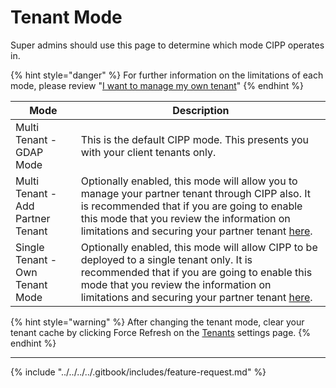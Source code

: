 # Tenant Mode

Super admins should use this page to determine which mode CIPP operates in.

{% hint style="danger" %}
For further information on the limitations of each mode, please review "[I want to manage my own tenant](../../../../setup/installation/owntenant.md)"
{% endhint %}



| Mode                              | Description                                                                                                                                                                                                                                                                                    |
| --------------------------------- | ---------------------------------------------------------------------------------------------------------------------------------------------------------------------------------------------------------------------------------------------------------------------------------------------- |
| Multi Tenant - GDAP Mode          | This is the default CIPP mode. This presents you with your client tenants only.                                                                                                                                                                                                                |
| Multi Tenant - Add Partner Tenant | Optionally enabled, this mode will allow you to manage your partner tenant through CIPP also. It is recommended that if you are going to enable this mode that you review the information on limitations and securing your partner tenant [here](../../../../setup/installation/owntenant.md). |
| Single Tenant - Own Tenant Mode   | Optionally enabled, this mode will allow CIPP to be deployed to a single tenant only. It is recommended that if you are going to enable this mode that you review the information on limitations and securing your partner tenant [here](../../../../setup/installation/owntenant.md).         |

{% hint style="warning" %}
After changing the tenant mode, clear your tenant cache by clicking Force Refresh on the [Tenants](../../settings/tenants.md) settings page.
{% endhint %}

***

{% include "../../../../.gitbook/includes/feature-request.md" %}
